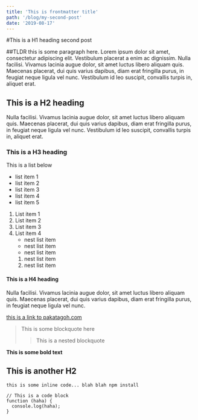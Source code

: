 ```yaml
---
title: 'This is frontmatter title'
path: '/blog/my-second-post'
date: '2019-08-17'
---
```


#This is a H1 heading second post

##TLDR
this is some paragraph here. Lorem ipsum dolor sit amet, consectetur adipiscing elit. Vestibulum placerat a enim ac dignissim. Nulla facilisi. Vivamus lacinia augue dolor, sit amet luctus libero aliquam quis. Maecenas placerat, dui quis varius dapibus, diam erat fringilla purus, in feugiat neque ligula vel nunc. Vestibulum id leo suscipit, convallis turpis in, aliquet erat.

## This is a H2 heading

Nulla facilisi. Vivamus lacinia augue dolor, sit amet luctus libero aliquam quis. Maecenas placerat, dui quis varius dapibus, diam erat fringilla purus, in feugiat neque ligula vel nunc. Vestibulum id leo suscipit, convallis turpis in, aliquet erat.

### This is a H3 heading

This is a list below

- list item 1
- list item 2
- list item 3
- list item 4
- list item 5

1. List item 1
2. List item 2
3. List item 3
4. List item 4
   - nest list item
   - nest list item
   - nest list item
   1. nest list item
   2. nest list item

#### This is a H4 heading

Nulla facilisi. Vivamus lacinia augue dolor, sit amet luctus libero aliquam quis. Maecenas placerat, dui quis varius dapibus, diam erat fringilla purus, in feugiat neque ligula vel nunc.

[this is a link to pakatagoh.com](pakatagoh.com)

> This is some blockquote here
>
> > This is a nested blockquote

**This is some bold text**

## This is another H2

`this is some inline code... blah blah npm install`

```
// This is a code block
function (haha) {
  console.log(haha);
}
```
